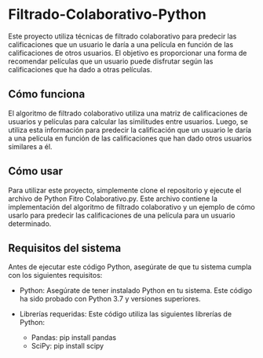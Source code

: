 # Filtrado-Colaborativo-Python
Este proyecto utiliza técnicas de filtrado colaborativo para predecir las calificaciones que un usuario le daría a una película en función de las calificaciones de otros usuarios. El objetivo es proporcionar una forma de recomendar películas que un usuario puede disfrutar según las calificaciones que ha dado a otras películas.

## Cómo funciona
El algoritmo de filtrado colaborativo utiliza una matriz de calificaciones de usuarios y películas para calcular las similitudes entre usuarios. Luego, se utiliza esta información para predecir la calificación que un usuario le daría a una película en función de las calificaciones que han dado otros usuarios similares a él.

## Cómo usar
Para utilizar este proyecto, simplemente clone el repositorio y ejecute el archivo de Python Fitro Colaborativo.py. Este archivo contiene la implementación del algoritmo de filtrado colaborativo y un ejemplo de cómo usarlo para predecir las calificaciones de una película para un usuario determinado.

## Requisitos del sistema
Antes de ejecutar este código Python, asegúrate de que tu sistema cumpla con los siguientes requisitos:

- Python: Asegúrate de tener instalado Python en tu sistema. Este código ha sido probado con Python 3.7 y versiones superiores.

- Librerías requeridas: Este código utiliza las siguientes librerías de Python:

  - Pandas: pip install pandas
  - SciPy: pip install scipy
